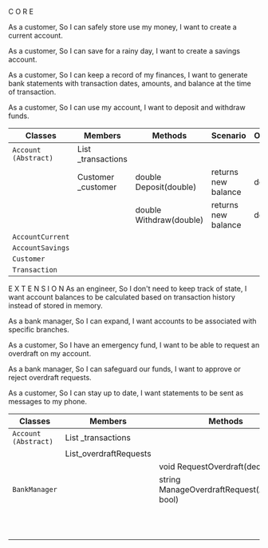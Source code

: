C O R E

As a customer,
So I can safely store use my money,
I want to create a current account.

As a customer,
So I can save for a rainy day,
I want to create a savings account.

As a customer,
So I can keep a record of my finances,
I want to generate bank statements with transaction dates, amounts, and balance at the time of transaction.

As a customer,
So I can use my account,
I want to deposit and withdraw funds.



| Classes              | Members                             | Methods                                                | Scenario                                           | Outputs   |
|----------------------|-------------------------------------|--------------------------------------------------------|----------------------------------------------------|-----------|
| `Account (Abstract)` | List<ITransaction> _transactions    |                                                        | 						                           |           |
|                      | Customer _customer                  | double Deposit(double)                                 | returns new balance			                       | double    |
|                      |                                     | double Withdraw(double)                                | returns new balance			                       | double    |
| `AccountCurrent`	   |                                     |                                                        | 						                           |           |
| `AccountSavings`     |                                     |                                                        | 						                           |           |
| `Customer`	       |                                     |                                                        | 						                           |           |
| `Transaction`	       |                                     |                                                        | 						                           |           |


E X T E N S I O N
As an engineer,
So I don't need to keep track of state,
I want account balances to be calculated based on transaction history instead of stored in memory.

As a bank manager,
So I can expand,
I want accounts to be associated with specific branches.

As a customer,
So I have an emergency fund,
I want to be able to request an overdraft on my account.

As a bank manager,
So I can safeguard our funds,
I want to approve or reject overdraft requests.

As a customer,
So I can stay up to date,
I want statements to be sent as messages to my phone.

| Classes              | Members                             | Methods                                                | Scenario                                           | Outputs   |
|----------------------|-------------------------------------|--------------------------------------------------------|----------------------------------------------------|-----------|
| `Account (Abstract)` | List<ITransaction> _transactions    |                                                        | 						                           |           |
|                      | List<ITransaction>_overdraftRequests|                                                        | 						                           |           |
|                      |                                     | void RequestOverdraft(decimal)				          |	                                                   | string    |
| `BankManager`	       |                                     | string ManageOverdraftRequest(Account, bool)           | Request was approved	                           | string    |
|            	       |                                     |                                                        | Request was refused 	                           | string    |